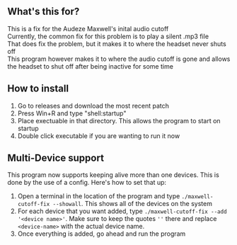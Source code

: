 ## What's this for?

This is a fix for the Audeze Maxwell's inital audio cutoff<br>
Currently, the common fix for this problem is to play a silent .mp3 file<br>
That does fix the problem, but it makes it to where the headset never shuts off<br>
This program however makes it to where the audio cutoff is gone and allows the headset to shut off after being inactive for some time

## How to install
1. Go to releases and download the most recent patch
2. Press Win+R and type "shell:startup"
3. Place exectuable in that directory. This allows the program to start on startup
4. Double click executable if you are wanting to run it now

## Multi-Device support

This program now supports keeping alive more than one devices. This is done by the use of a config. Here's how to set that up:

1. Open a terminal in the location of the program and type `./maxwell-cutoff-fix --showall`. This shows all of the devices on the system
2. For each device that you want added, type `./maxwell-cutoff-fix --add '<device name>'`. Make sure to keep the quotes `''` there and replace `<device-name>` with the actual device name.
3. Once everything is added, go ahead and run the program
